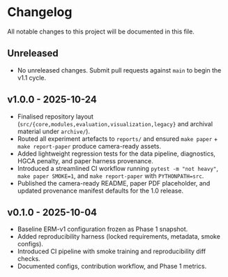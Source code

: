 # Changelog

All notable changes to this project will be documented in this file.

## Unreleased

- No unreleased changes. Submit pull requests against `main` to begin the v1.1 cycle.

## v1.0.0 - 2025-10-24

- Finalised repository layout (`src/{core,modules,evaluation,visualization,legacy}` and archival material under `archive/`).
- Routed all experiment artefacts to `reports/` and ensured `make paper` + `make report-paper` produce camera-ready assets.
- Added lightweight regression tests for the data pipeline, diagnostics, HGCA penalty, and paper harness provenance.
- Introduced a streamlined CI workflow running `pytest -m "not heavy"`, `make paper SMOKE=1`, and `make report-paper` with `PYTHONPATH=src`.
- Published the camera-ready README, paper PDF placeholder, and updated provenance manifest defaults for the 1.0 release.

## v0.1.0 - 2025-10-04

- Baseline ERM-v1 configuration frozen as Phase 1 snapshot.
- Added reproducibility harness (locked requirements, metadata, smoke configs).
- Introduced CI pipeline with smoke training and reproducibility diff checks.
- Documented configs, contribution workflow, and Phase 1 metrics.
